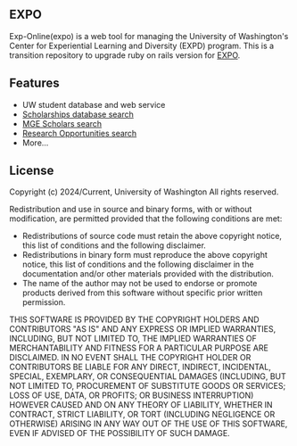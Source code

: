 ## EXPO
Exp-Online(expo) is a web tool for managing the University of Washington's Center for Experiential Learning and Diversity (EXPD) program. This is a transition repository to upgrade ruby on rails version for [EXPO](https://github.com/uwexpd/expo).

## Features

* UW student database and web service
* [Scholarships database search](https://new.expo.uw.edu/expo/scholarships)
* [MGE Scholars search](https://new.expo.uw.edu/expo/mge_scholars)
* [Research Opportunities search](https://new.expo.uw.edu/expo/opportunities)
* More...

## License

Copyright (c) 2024/Current, University of Washington
All rights reserved.

Redistribution and use in source and binary forms, with or without modification, are permitted provided that the following conditions are met:

* Redistributions of source code must retain the above copyright notice, this list of conditions and the following disclaimer.
* Redistributions in binary form must reproduce the above copyright notice, this list of conditions and the following disclaimer in the documentation and/or other materials provided with the distribution.
* The name of the author may not be used to endorse or promote products derived from this software without specific prior written permission.

THIS SOFTWARE IS PROVIDED BY THE COPYRIGHT HOLDERS AND CONTRIBUTORS "AS IS" AND ANY EXPRESS OR IMPLIED WARRANTIES, INCLUDING, BUT NOT LIMITED TO, THE IMPLIED WARRANTIES OF MERCHANTABILITY AND FITNESS FOR A PARTICULAR PURPOSE ARE DISCLAIMED. IN NO EVENT SHALL THE COPYRIGHT HOLDER OR CONTRIBUTORS BE LIABLE FOR ANY DIRECT, INDIRECT, INCIDENTAL, SPECIAL, EXEMPLARY, OR CONSEQUENTIAL DAMAGES (INCLUDING, BUT NOT LIMITED TO, PROCUREMENT OF SUBSTITUTE GOODS OR SERVICES; LOSS OF USE, DATA, OR PROFITS; OR BUSINESS INTERRUPTION) HOWEVER CAUSED AND ON ANY THEORY OF LIABILITY, WHETHER IN CONTRACT, STRICT LIABILITY, OR TORT (INCLUDING NEGLIGENCE OR OTHERWISE) ARISING IN ANY WAY OUT OF THE USE OF THIS SOFTWARE, EVEN IF ADVISED OF THE POSSIBILITY OF SUCH DAMAGE.
